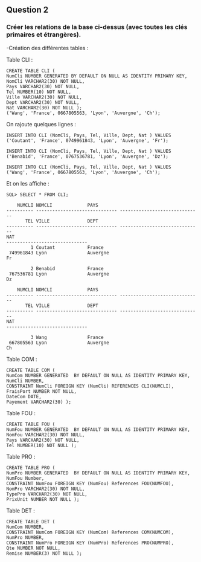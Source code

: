 ## Question 2

### Créer les relations de la base ci-dessus (avec toutes les clés primaires et étrangères).

-Création des différentes tables :

Table CLI :

    CREATE TABLE CLI (
    NumCli NUMBER GENERATED BY DEFAULT ON NULL AS IDENTITY PRIMARY KEY,
    NomCli VARCHAR2(30) NOT NULL,
    Pays VARCHAR2(30) NOT NULL,
    Tel NUMBER(10) NOT NULL,
    Ville VARCHAR2(30) NOT NULL,
    Dept VARCHAR2(30) NOT NULL,
    Nat VARCHAR2(30) NOT NULL );
    ('Wang', 'France', 0667805563, 'Lyon', 'Auvergne', 'Ch');

On rajoute quelques lignes :

    INSERT INTO CLI (NomCli, Pays, Tel, Ville, Dept, Nat ) VALUES
    ('Coutant', 'France', 0749961843, 'Lyon', 'Auvergne', 'Fr');
    
    INSERT INTO CLI (NomCli, Pays, Tel, Ville, Dept, Nat ) VALUES
    ('Benabid', 'France', 0767536781, 'Lyon', 'Auvergne', 'Dz');
    
    INSERT INTO CLI (NomCli, Pays, Tel, Ville, Dept, Nat ) VALUES
    ('Wang', 'France', 0667805563, 'Lyon', 'Auvergne', 'Ch');

Et on les affiche :

    SQL> SELECT * FROM CLI;

        NUMCLI NOMCLI			  PAYS
    ---------- ------------------------------ ------------------------------
           TEL VILLE			  DEPT
    ---------- ------------------------------ ------------------------------
    NAT
    ------------------------------
             1 Coutant			  France
     749961843 Lyon 			  Auvergne
    Fr

             2 Benabid			  France
     767536781 Lyon 			  Auvergne
    Dz

        NUMCLI NOMCLI			  PAYS
    ---------- ------------------------------ ------------------------------
           TEL VILLE			  DEPT
    ---------- ------------------------------ ------------------------------
    NAT
    ------------------------------

             3 Wang 			  France
     667805563 Lyon 			  Auvergne
    Ch

Table COM :

    CREATE TABLE COM (
    NumCom NUMBER GENERATED  BY DEFAULT ON NULL AS IDENTITY PRIMARY KEY,
    NumCli NUMBER,
    CONSTRAINT NumCli FOREIGN KEY (NumCli) REFERENCES CLI(NUMCLI),
    FraisPort NUMBER NOT NULL,
    DateCom DATE,
    Payement VARCHAR2(30) );

Table FOU :

    CREATE TABLE FOU (
    NumFou NUMBER GENERATED  BY DEFAULT ON NULL AS IDENTITY PRIMARY KEY,
    NomFou VARCHAR2(30) NOT NULL,
    Pays VARCHAR2(30) NOT NULL,
    Tel NUMBER(10) NOT NULL );
    
Table PRO :

    CREATE TABLE PRO (
    NumPro NUMBER GENERATED  BY DEFAULT ON NULL AS IDENTITY PRIMARY KEY,
    NumFou Number,
    CONSTRAINT NumFou FOREIGN KEY (NumFou) References FOU(NUMFOU),
    NomPro VARCHAR2(30) NOT NULL,
    TypePro VARCHAR2(30) NOT NULL,
    PrixUnit NUMBER NOT NULL );

Table DET :

    CREATE TABLE DET (
    NumCom NUMBER,
    CONSTRAINT NumCom FOREIGN KEY (NumCom) References COM(NUMCOM),
    NumPro NUMBER,
    CONSTRAINT NumPro FOREIGN KEY (NumPro) References PRO(NUMPRO),
    Qte NUMBER NOT NULL,
    Remise NUMBER(3) NOT NULL );
